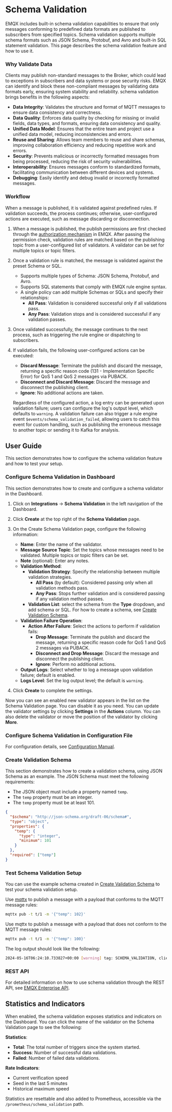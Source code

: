 # Schema Validation

EMQX includes built-in schema validation capabilities to ensure that only messages conforming to predefined data formats are published to subscribers from specified topics. Schema validation supports multiple schema formats such as JSON Schema, Protobuf, and Avro and built-in SQL statement validation. This page describes the schema validation feature and how to use it.

### Why Validate Data

Clients may publish non-standard messages to the Broker, which could lead to exceptions in subscribers and data systems or pose security risks. EMQX can identify and block these non-compliant messages by validating data formats early, ensuring system stability and reliability. schema validation brings benefits in the following aspects:

- **Data Integrity**: Validates the structure and format of MQTT messages to ensure data consistency and correctness.
- **Data Quality**: Enforces data quality by checking for missing or invalid fields, data types, and formats, ensuring data consistency and quality.
- **Unified Data Model**: Ensures that the entire team and project use a unified data model, reducing inconsistencies and errors.
- **Reuse and Sharing**: Allows team members to reuse and share schemas, improving collaboration efficiency and reducing repetitive work and errors.
- **Security**: Prevents malicious or incorrectly formatted messages from being processed, reducing the risk of security vulnerabilities.
- **Interoperability**: Ensures messages conform to standardized formats, facilitating communication between different devices and systems.
- **Debugging**: Easily identify and debug invalid or incorrectly formatted messages.

### Workflow

When a message is published, it is validated against predefined rules. If validation succeeds, the process continues; otherwise, user-configured actions are executed, such as message discarding or disconnection.

1. When a message is published, the publish permissions are first checked through the [authorization mechanism](../access-control/authz/authz.md) in EMQX. After passing the permission check, validation rules are matched based on the publishing topic from a user-configured list of validators. A validator can be set for multiple topics or topic filters.

2. Once a validation rule is matched, the message is validated against the preset Schema or SQL.

   - Supports multiple types of Schema: JSON Schema, Protobuf, and Avro.
   - Supports SQL statements that comply with EMQX rule engine syntax.
   - A single policy can add multiple Schemas or SQLs and specify their relationships:
     - **All Pass**: Validation is considered successful only if all validations pass.
     - **Any Pass**: Validation stops and is considered successful if any validation passes.

3. Once validated successfully, the message continues to the next process, such as triggering the rule engine or dispatching to subscribers.

4. If validation fails, the following user-configured actions can be executed:

   - **Discard Message**: Terminate the publish and discard the message, returning a specific reason code (131 - Implementation Specific Error) for QoS 1 and QoS 2 messages via PUBACK.
   - **Disconnect and Discard Message**: Discard the message and disconnect the publishing client.
   - **Ignore**: No additional actions are taken.

   Regardless of the configured action, a log entry can be generated upon validation failure; users can configure the log's output level, which defaults to `warning`. A validation failure can also trigger a rule engine event `$events/schema_validation_failed`, allowing users to catch this event for custom handling, such as publishing the erroneous message to another topic or sending it to Kafka for analysis.

## User Guide

This section demonstrates how to configure the schema validation feature and how to test your setup. 

### Configure Schema Validation in Dashboard

This section demonstrates how to create and configure a schema validator in the Dashboard.

1. Click on **Integrations** -> **Schema Validation** in the left navigation of the Dashboard.
2. Click **Create** at the top right of the **Schema Validation** page.
3. On the Create Schema Validation page, configure the following information:
   - **Name**: Enter the name of the validator.
   - **Message Source Topic**: Set the topics whose messages need to be validated. Multiple topics or topic filters can be set.
   - **Note** (optional): Enter any notes.
   - **Validation Method**:
     - **Validation Strategy**: Specify the relationship between multiple validation strategies.
       - **All Pass** (by default): Considered passing only when all validation methods pass.
       - **Any Pass**: Stops further validation and is considered passing if any validation method passes.
     - **Validation List**: select the schema from the **Type** dropdown, and add schema or SQL. For how to create a schema, see [Create Validation Schema](#create-validation-schema).
   - **Validation Failure Operation**: 
     - **Action After Failure**: Select the actions to perform if validation fails:
       - **Drop Message**: Terminate the publish and discard the message, returning a specific reason code for QoS 1 and QoS 2 messages via PUBACK.
       - **Disconnect and Drop Message**: Discard the message and disconnect the publishing client.
       - **Ignore**: Perform no additional actions.
   - **Output Logs**: Select whether to log a message upon validation failure; default is enabled.
   - **Logs Level**: Set the log output level; the default is `warning`.
   
4. Click **Create** to complete the settings.

Now you can see an enabled new validator appears in the list on the Schema Validation page. You can disable it as you need. You can update the validator settings by clicking **Settings** in the **Actions** column. You can also delete the validator or move the position of the validator by clicking **More**.

### Configure Schema Validation in Configuration File

For configuration details, see [Configuration Manual](https://docs.emqx.com/en/enterprise/v@EE_VERSION@/hocon/).

### Create Validation Schema

This section demonstrates how to create a validation schema, using JSON Schema as an example. The JSON Schema must meet the following requirements:

- The JSON object must include a property named `temp`.
- The `temp` property must be an integer.
- The `temp` property must be at least 101.

```json
{
  "$schema": "http://json-schema.org/draft-06/schema#",
  "type": "object",
  "properties": {
    "temp": {
      "type": "integer",
      "minimum": 101
    }
  },
  "required": ["temp"]
}
```

### Test Schema Validation Setup

You can use the example schema created in [Create Validation Schema](#create-validation-schema) to test your schema validation setup.

Use [mqttx](https://mqttx.app/cli) to publish a message with a payload that conforms to the MQTT message rules:

```bash
mqttx pub -t t/1 -m '{"temp": 102}'
```

Use mqttx to publish a message with a payload that does not conform to the MQTT message rules:

```bash
mqttx pub -t t/1 -m '{"temp": 100}'
```

The log output should look like the following:

```bash
2024-05-16T06:24:10.733827+00:00 [warning] tag: SCHEMA_VALIDATION, clientid: mqttx_1db4547e, msg: validation_failed, peername: 127.0.0.1:40850, action: drop, validation: <<"check-json">>
```

### REST API

For detailed information on how to use schema validation through the REST API, see [EMQX Enterprise API](https://docs.emqx.com/en/enterprise/v@EE_MINOR_VERSION@/admin/api-docs.html).

## Statistics and Indicators

When enabled, the schema validation exposes statistics and indicators on the Dashboard. You can click the name of the validator on the Schema Validation page to see the following:

**Statistics**:

- **Total**: The total number of triggers since the system started.
- **Success**: Number of successful data validations.
- **Failed**: Number of failed data validations.

**Rate Indicators**:

- Current verification speed
- Seed in the last 5 minutes
- Historical maximum speed

Statistics are resettable and also added to Prometheus, accessible via the `/prometheus/schema_validation` path.